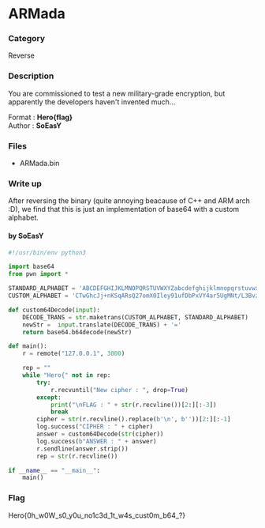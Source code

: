 # ARMada

### Category

Reverse

### Description

You are commissioned to test a new military-grade encryption, but apparently the developers haven't invented much...

Format : **Hero{flag}**<br>
Author : **SoEasY**

### Files

- ARMada.bin

### Write up

After reversing the binary (quite annoying beacause of C++ and ARM arch :D), we find that this is just an implementation of base64 with a custom alphabet.

#### by SoEasY

```python
#!/usr/bin/env python3

import base64
from pwn import *

STANDARD_ALPHABET = 'ABCDEFGHIJKLMNOPQRSTUVWXYZabcdefghijklmnopqrstuvwxyz0123456789+/'
CUSTOM_ALPHABET = 'CTwGhcJj+nKSqARsQ27omX0Iley91ufDbPxVY4ar5UgMNt/L3BvzkFiHZW6dOp8E'

def custom64Decode(input):
    DECODE_TRANS = str.maketrans(CUSTOM_ALPHABET, STANDARD_ALPHABET)
    newStr =  input.translate(DECODE_TRANS) + '='
    return base64.b64decode(newStr)

def main():
    r = remote("127.0.0.1", 3000)

    rep = ""
    while "Hero{" not in rep:
        try:
            r.recvuntil("New cipher : ", drop=True)
        except:
            print("\nFLAG : " + str(r.recvline())[2:][:-3])
            break
        cipher = str(r.recvline().replace(b'\n', b''))[2:][:-1]
        log.success("CIPHER : " + cipher)
        answer = custom64Decode(str(cipher))
        log.success(b"ANSWER : " + answer)
        r.sendline(answer.strip())
        rep = str(r.recvline())

if __name__ == "__main__":
    main()
```

### Flag

Hero{0h_w0W_s0_y0u_no1c3d_1t_w4s_cust0m_b64_?}
